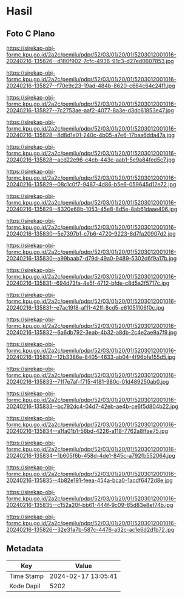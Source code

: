 # Hasil

## Foto C Plano

https://sirekap-obj-formc.kpu.go.id/2a2c/pemilu/pdpr/52/03/01/20/01/5203012001016-20240216-135826--d180f902-7cfc-4936-91c3-d27ed0607853.jpg

https://sirekap-obj-formc.kpu.go.id/2a2c/pemilu/pdpr/52/03/01/20/01/5203012001016-20240216-135827--f70e9c23-19ad-484b-8620-c664c64c24f1.jpg

https://sirekap-obj-formc.kpu.go.id/2a2c/pemilu/pdpr/52/03/01/20/01/5203012001016-20240216-135827--7c2753ae-aaf2-4077-8a3e-d3dc61853e47.jpg

https://sirekap-obj-formc.kpu.go.id/2a2c/pemilu/pdpr/52/03/01/20/01/5203012001016-20240216-135828--8d8d1e01-240c-4b05-a7e6-17baa6dda47a.jpg

https://sirekap-obj-formc.kpu.go.id/2a2c/pemilu/pdpr/52/03/01/20/01/5203012001016-20240216-135828--acd22e96-c4cb-443c-aab1-5e9a84fed5c7.jpg

https://sirekap-obj-formc.kpu.go.id/2a2c/pemilu/pdpr/52/03/01/20/01/5203012001016-20240216-135829--08c1c0f7-9487-4d86-b5e6-059645d12e72.jpg

https://sirekap-obj-formc.kpu.go.id/2a2c/pemilu/pdpr/52/03/01/20/01/5203012001016-20240216-135829--8320e68b-1053-45e8-8d5e-8ab61daae496.jpg

https://sirekap-obj-formc.kpu.go.id/2a2c/pemilu/pdpr/52/03/01/20/01/5203012001016-20240216-135830--5e7397b1-c7b6-4720-9223-8d7fa20907d2.jpg

https://sirekap-obj-formc.kpu.go.id/2a2c/pemilu/pdpr/52/03/01/20/01/5203012001016-20240216-135830--a99baab7-d79d-49a0-9489-5302d6f9a17b.jpg

https://sirekap-obj-formc.kpu.go.id/2a2c/pemilu/pdpr/52/03/01/20/01/5203012001016-20240216-135831--694d73fa-4e5f-4712-bfde-c8d5a2f5717c.jpg

https://sirekap-obj-formc.kpu.go.id/2a2c/pemilu/pdpr/52/03/01/20/01/5203012001016-20240216-135831--e7ac19f8-af11-42ff-8cd5-e61051106f0c.jpg

https://sirekap-obj-formc.kpu.go.id/2a2c/pemilu/pdpr/52/03/01/20/01/5203012001016-20240216-135832--6a6db792-3eab-4b32-a8db-2c4e2ae9a7f9.jpg

https://sirekap-obj-formc.kpu.go.id/2a2c/pemilu/pdpr/52/03/01/20/01/5203012001016-20240216-135832--12b3386e-8405-4633-ab04-4f96bfe155d5.jpg

https://sirekap-obj-formc.kpu.go.id/2a2c/pemilu/pdpr/52/03/01/20/01/5203012001016-20240216-135833--71f7e7af-f715-4181-980c-01d489250ab0.jpg

https://sirekap-obj-formc.kpu.go.id/2a2c/pemilu/pdpr/52/03/01/20/01/5203012001016-20240216-135833--bc792dc4-04d7-42eb-ae4b-ce6f5d804b22.jpg

https://sirekap-obj-formc.kpu.go.id/2a2c/pemilu/pdpr/52/03/01/20/01/5203012001016-20240216-135834--a1fa01b1-56bd-4226-a118-7762a8ffae75.jpg

https://sirekap-obj-formc.kpu.go.id/2a2c/pemilu/pdpr/52/03/01/20/01/5203012001016-20240216-135834--1b605f6b-458d-4de1-845c-a792fb552064.jpg

https://sirekap-obj-formc.kpu.go.id/2a2c/pemilu/pdpr/52/03/01/20/01/5203012001016-20240216-135835--4b82e191-feea-454a-bca0-1acdf6472d8e.jpg

https://sirekap-obj-formc.kpu.go.id/2a2c/pemilu/pdpr/52/03/01/20/01/5203012001016-20240216-135835--c152a20f-bb61-444f-9c09-65d83e8ef74b.jpg

https://sirekap-obj-formc.kpu.go.id/2a2c/pemilu/pdpr/52/03/01/20/01/5203012001016-20240216-135826--32e31a7b-587c-4476-a32c-ac1e6d2d1b72.jpg


## Metadata

| Key        | Value               |
| ---------- | ------------------- |
| Time Stamp | 2024-02-17 13:05:41 |
| Kode Dapil | 5202                |



